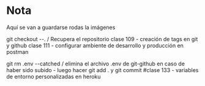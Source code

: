# Nota
Aquí se van a guardarse rodas la imágenes

git checkout --. / Recupera el repositorio
clase 109 - creación de tags en git y github
clase 111 - configurar ambiente de desarrollo y producción en postman

git rm .env --catched / elimina el archivo .env de git-github en caso de haber sido subido - luego hacer git add . y git commit
#clase 133 - variables de entorno personalizadas en heroku